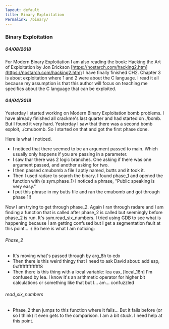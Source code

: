 ```yaml
---
layout: default
title: Binary Exploitation
Permalink: /binary/
---
```


### Binary Exploitation ###

##### 04/08/2018 #####
For Modern Binary Exploitation I am also reading the book: Hacking the Art of Exploitation by Jon Erickson [https://nostarch.com/hacking2.htm](https://nostarch.com/hacking2.htm) I have finally finished CH2. Chapter 3 is about exploitation where 1 and 2 were about the C language. I read it all because my assumption is that this author will focus on teaching me specifics about the C language that can be exploited. 

##### 04/04/2018 #####

Yesterday I started working on Modern Binary Exploitation bomb problems. I have already finished all crackme's last quarter and had started on ./bomb. But I found it very hard. Yesterday I saw that there was a second bomb exploit, ./cmubomb. So I started on that and got the first phase done.

Here is what I noticed. 

* I noticed that there seemed to be an argument passed to main. Which usually only happens if you are passing in a parameter.
* I saw thar there was 2 logic branches. One asking if there was one argument passed, and another asking for two. 
* I then passed cmubomb a file I aptly named, butts and it took it. 
* Then I used radare to search the binary. I found phase_1 and opened the function with (s sym.phase_1) I noticed a phrase, "Public speaking is very easy." 
* I put this phrase in my butts file and ran the cmubomb and got through phase 1!!

Now I am trying to get through phase_2. Again I ran through radare and I am finding a function that is called after phase_2 is called but seemingly before phase_2 is run. It's sym.read_six_numbers. I tried using GDB to see what is happening because I am getting confused but I get a segmentation fault at this point... :/ So here is what I am noticing:

###### Phase_2 ######

* It's moving what's passed through by arg_8h to edx
* Then there is this weird thingy that I need to ask David about: add esp, 0xfffffffffffffff8
* Then there is this thing with a local variable: lea eax, [local_18h] I'm confused by lea. I know it's an arithmetic operator for higher bit calculations or something like that but I... am... confuzzled

###### read_six_numbers ######

* Phase_2 then jumps to this function where it fails... But it fails before (or so I think) it even gets to the comparison. I am a bit stuck. I need help at this point.
